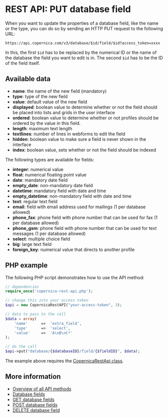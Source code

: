 # REST API: PUT database field

When you want to update the properties of a database field, like the 
name or the type, you can do so by sending an HTTP PUT request to the 
following URL:

`https://api.copernica.com/v3/database/$id/field/$id?access_token=xxxx`

In this, the first `$id` has to be replaced by the numerical ID or the 
name of the database the field you want to edit is in. The second `$id` 
has to be the ID of the field itself.

## Available data

- **name**: the name of the new field (mandatory)
- **type**: type of the new field
- **value**: default value of the new field
- **displayed**: boolean value to determine whether or not the field should be placed into lists and grids in the user interface
- **ordered**: boolean value to determine whether or not profiles should be ordered by the value in this field.
- **length**: maximum text length
- **textlines**: number of lines in webforms to edit the field
- **hidden**: boolean value to make sure a field is never shown in the interface
- **index**: boolean value, sets whether or not the field should be indexed

The following types are available for fields:

- **integer**: numerical value
- **float**: numerical floating point value
- **date**: mandatory date field
- **empty_date**: non-mandatory date field
- **datetime**: mandatory field with date and time
- **empty_datetime**: non-mandatory field with date and time
- **text**: regular text field
- **email**: field with email address used for mailings (1 per database allowed)
- **phone_fax**: phone field with phone number that can be used for fax (1 per database allowed)
- **phone_gsm**: phone field with phone number that can be used for text messages (1 per database allowed)
- **select**: multiple choice field
- **big**: large text field
- **foreign_key**: numerical value that directs to another profile

## PHP example

The following PHP script demonstrates how to use the API method:

```php
// dependencies
require_once('copernica-rest-api.php');

// change this into your access token
$api = new CopernicaRestAPI("your-access-token", 3);

// data to pass to the call
$data = array(
    'name'      =>  'extra_field',
    'type'      =>  'select',
    'value'     =>  'A\nB\nC*'
);

// do the call
$api->put("database/{$databaseID}/field/{$fieldID}", $data);
```

The example above requires the [CopernicaRestApi class](rest-php).

## More information

- [Overview of all API methods](./rest-api)
- [Database fields](../database-fields-and-collections)
- [GET database fields](rest-get-database-fields)
- [POST database fields](./rest-post-database-fields)
- [DELETE database field](./rest-delete-database-field)

